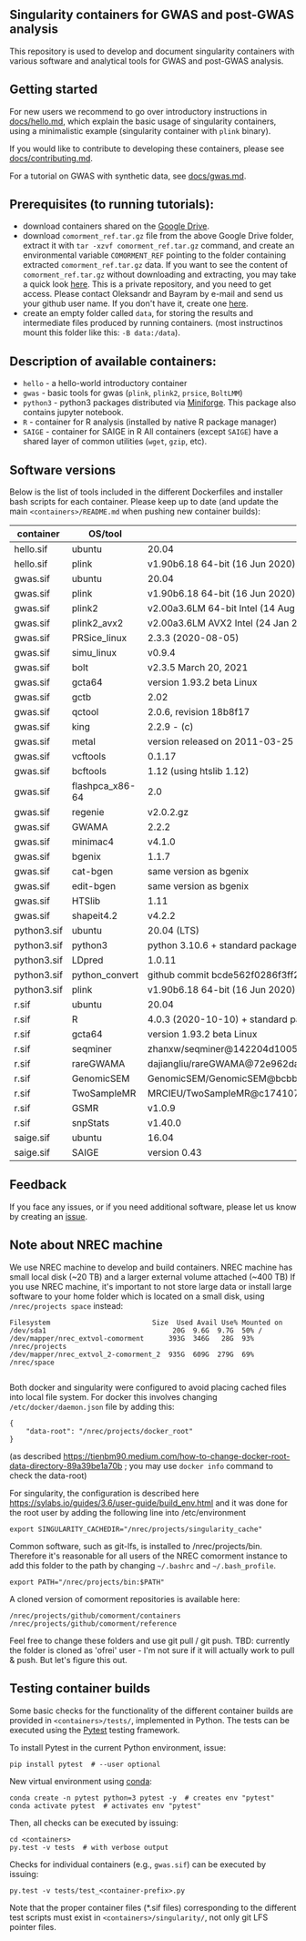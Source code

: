 ## Singularity containers for GWAS and post-GWAS analysis
This repository is used to develop and document singularity containers with various software and analytical tools for GWAS and post-GWAS analysis.

## Getting started
For new users we recommend to go over introductory instructions in [docs/hello.md](docs/hello.md), which explain the basic usage of singularity containers, using a minimalistic example (singularity container with ``plink`` binary).

If you would like to contribute to developing these containers, please see  [docs/contributing.md](docs/contributing.md).

For a tutorial on GWAS with synthetic data, see [docs/gwas.md](docs/gwas.md).

## Prerequisites (to running tutorials):
* download containers shared on the [Google Drive](https://drive.google.com/drive/folders/1mfxZJ-7A-4lDlCkarUCxEf2hBIxQGO69?usp=sharing).
* download ``comorment_ref.tar.gz`` file from the above Google Drive folder, extract it with ``tar -xzvf comorment_ref.tar.gz`` command,
  and create an environmental variable ``COMORMENT_REF`` pointing to the folder containing extracted ``comorment_ref.tar.gz`` data.
  If you want to see the content of ``comorment_ref.tar.gz`` without downloading and extracting, 
  you may take a quick look [here](https://github.com/norment/comorment_data). This is a private repository, and you need to get access.
  Please contact Oleksandr and Bayram by e-mail and send us your github user name. If you don't have it, create one [here](http://github.com/join).
* create an empty folder called ``data``, for storing the results and intermediate files produced by running containers.
  (most instructinos mount this folder like this: ``-B data:/data``).

## Description of available containers:
* ``hello`` - a hello-world introductory container
* ``gwas`` - basic tools for gwas (``plink``, ``plink2``, ``prsice``, ``BoltLMM``)
* ``python3`` - python3 packages distributed via [Miniforge](https://github.com/conda-forge/miniforge). This package also contains jupyter notebook.
* ``R`` - container for R analysis (installed by native R package manager)
* ``SAIGE`` - container for SAIGE in R
All containers (except ``SAIGE``) have a shared layer of common utilities (``wget``, ``gzip``, etc). 

## Software versions

  Below is the list of tools included in the different Dockerfiles and installer bash scripts for each container. 
  Please keep up to date (and update the main `<containers>/README.md` when pushing new container builds):
  
  | container         | OS/tool             | version
  | ----------------- | ------------------- | ----------------------------------------
  | hello.sif         | ubuntu              | 20.04
  | hello.sif         | plink               | v1.90b6.18 64-bit (16 Jun 2020)
  | gwas.sif          | ubuntu              | 20.04
  | gwas.sif          | plink               | v1.90b6.18 64-bit (16 Jun 2020)
  | gwas.sif          | plink2              | v2.00a3.6LM 64-bit Intel (14 Aug 2022)
  | gwas.sif          | plink2_avx2         | v2.00a3.6LM AVX2 Intel (24 Jan 2020)
  | gwas.sif          | PRSice_linux        | 2.3.3 (2020-08-05) 
  | gwas.sif          | simu_linux          | v0.9.4
  | gwas.sif          | bolt                | v2.3.5 March 20, 2021  
  | gwas.sif          | gcta64              | version 1.93.2 beta Linux
  | gwas.sif          | gctb                | 2.02
  | gwas.sif          | qctool              | 2.0.6, revision 18b8f17
  | gwas.sif          | king                | 2.2.9 - (c)
  | gwas.sif          | metal               | version released on 2011-03-25
  | gwas.sif          | vcftools            | 0.1.17
  | gwas.sif          | bcftools            | 1.12 (using htslib 1.12)
  | gwas.sif          | flashpca_x86-64     | 2.0
  | gwas.sif          | regenie             | v2.0.2.gz
  | gwas.sif          | GWAMA               | 2.2.2
  | gwas.sif          | minimac4            | v4.1.0
  | gwas.sif          | bgenix              | 1.1.7
  | gwas.sif          | cat-bgen            | same version as bgenix  
  | gwas.sif          | edit-bgen           | same version as bgenix  
  | gwas.sif          | HTSlib              | 1.11
  | gwas.sif          | shapeit4.2          | v4.2.2
  | python3.sif       | ubuntu              | 20.04 (LTS)
  | python3.sif       | python3             | python 3.10.6 + standard packages (numpy, pandas, etc.)
  | python3.sif       | LDpred              | 1.0.11
  | python3.sif       | python_convert      | github commit bcde562f0286f3ff271dbb54d486d4ca1d40ae36
  | python3.sif       | plink               | v1.90b6.18 64-bit (16 Jun 2020)
  | r.sif             | ubuntu              | 20.04
  | r.sif             | R                   | 4.0.3 (2020-10-10) + standard packages (data.table, ggplot, etc)
  | r.sif             | gcta64              | version 1.93.2 beta Linux
  | r.sif             | seqminer            | zhanxw/seqminer@142204d1005553ea87e1740ff97f0286291e41f9
  | r.sif             | rareGWAMA           | dajiangliu/rareGWAMA@72e962dae19dc07251244f6c33275ada189c2126
  | r.sif             | GenomicSEM          | GenomicSEM/GenomicSEM@bcbbaffff5767acfc5c020409a4dc54fbf07876b
  | r.sif             | TwoSampleMR         | MRCIEU/TwoSampleMR@c174107cfd9ba47cf2f780849a263f37ac472a0e
  | r.sif             | GSMR                | v1.0.9
  | r.sif             | snpStats            | v1.40.0
  | saige.sif         | ubuntu              | 16.04
  | saige.sif         | SAIGE               | version 0.43


## Feedback

If you face any issues, or if you need additional software, please let us know by creating an [issue](https://github.com/comorment/containers/issues/new). 

## Note about NREC machine

We use NREC machine to develop and build containers.
NREC machine has small local disk (~20 TB) and a larger external volume attached (~400 TB)
If you use NREC machine, it's important to not store large data or install large software to your home folder which is located on a small disk,
using ``/nrec/projects space`` instead:

```
Filesystem                         Size  Used Avail Use% Mounted on
/dev/sda1                               20G  9.6G  9.7G  50% /
/dev/mapper/nrec_extvol-comorment      393G  346G   28G  93% /nrec/projects
/dev/mapper/nrec_extvol_2-comorment_2  935G  609G  279G  69% /nrec/space


```

Both docker and singularity were configured to avoid placing cached files into local file system.
For docker this involves changing ``/etc/docker/daemon.json`` file by adding this:
```
{ 
    "data-root": "/nrec/projects/docker_root"
}
```
(as described https://tienbm90.medium.com/how-to-change-docker-root-data-directory-89a39be1a70b ; you may use ``docker info`` command to check the data-root)

For singularity, the configuration is described here https://sylabs.io/guides/3.6/user-guide/build_env.html
and it was done for the root user by adding  the following line into /etc/environment
```
export SINGULARITY_CACHEDIR="/nrec/projects/singularity_cache"
```

Common software, such as git-lfs, is installed to /nrec/projects/bin. 
Therefore it's reasonable for all users of the NREC comorment instance
to add this folder to the path by changing ``~/.bashrc`` and ``~/.bash_profile``.
```
export PATH="/nrec/projects/bin:$PATH"
```

A cloned version of comorment repositories is available here:
```
/nrec/projects/github/comorment/containers
/nrec/projects/github/comorment/reference
```
Feel free to change these folders and use git pull / git push. TBD: currently the folder is cloned as 'ofrei' user - I'm not sure if it will actually work to pull & push. But let's figure this out.

## Testing container builds

Some basic checks for the functionality of the different container builds are provided in `<containers>/tests/`, implemented in Python. 
The tests can be executed using the [Pytest](https://docs.pytest.org) testing framework. 

To install Pytest in the current Python environment, issue:
```
pip install pytest  # --user optional
```

New virtual environment using [conda](https://docs.conda.io/en/latest/index.html):
```
conda create -n pytest python=3 pytest -y  # creates env "pytest"
conda activate pytest  # activates env "pytest"
```

Then, all checks can be executed by issuing:
```
cd <containers>
py.test -v tests  # with verbose output
```

Checks for individual containers (e.g., `gwas.sif`) can be executed by issuing:
```
py.test -v tests/test_<container-prefix>.py
```

Note that the proper container files (*.sif files) corresponding to the different test scripts must exist in `<containers>/singularity/`, 
not only git LFS pointer files.

